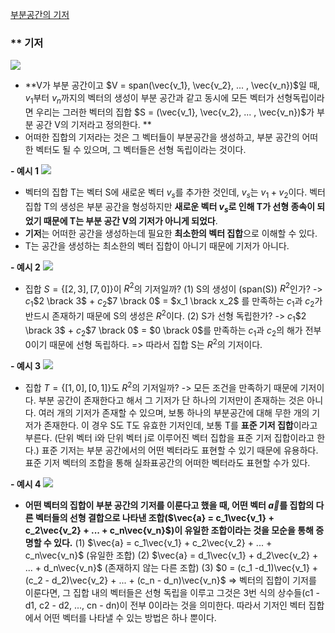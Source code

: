 [부분공간의 기저](https://ko.khanacademy.org/math/linear-algebra/vectors-and-spaces/subspace-basis/v/linear-algebra-basis-of-a-subspace)

### ** 기저
![](1-4-2-1.png)
- **V가 부분 공간이고 $V = span(\vec{v_1}, \vec{v_2}, ... , \vec{v_n})$일 때, $v_1$부터 $v_n$까지의 벡터의 생성이 부분 공간과 같고 동시에 모든 벡터가 선형독립이라면 우리는 그러한 벡터의 집합 $S = (\vec{v_1}, \vec{v_2}, ... , \vec{v_n})$가 부분 공간 V의 기저라고 정의한다. **
- 어떠한 집합의 기저라는 것은 그 벡터들이 부분공간을 생성하고, 부분 공간의 어떠한 벡터도 될 수 있으며, 그 벡터들은 선형 독립이라는 것이다. 

**- 예시 1**
![](1-4-2-2.png)
- 벡터의 집합 T는 벡터 S에 새로운 벡터 $v_s$를 추가한 것인데, $v_s$는 $v_1 + v_2$이다. 벡터 집합 T의 생성은 부분 공간을 형성하지만 **새로운 벡터 $v_s$로 인해 T가 선형 종속이 되었기 때문에 T는 부분 공간 V의 기저가 아니게 되었다**.
- **기저**는 어떠한 공간을 생성하는데 필요한 **최소한의 벡터 집합**으로 이해할 수 있다.
- T는 공간을 생성하는 최소한의 벡터 집합이 아니기 때문에 기저가 아니다.

**- 예시 2**
![](1-4-2-3.png)
- 집합 $S = \{[2, 3], [7, 0]\}$이 $R^2$의 기저일까?
	(1) S의 생성이 (span(S)) $R^2$인가?
		-> $c_1$$2 \brack 3$ + $c_2$$7 \brack 0$ = $x_1 \brack x_2$ 를 만족하는 $c_1$과 $c_2$가 반드시 존재하기 때문에 S의 생성은 $R^2$이다.
	(2) S가 선형 독립한가?
		-> $c_1$$2 \brack 3$ + $c_2$$7 \brack 0$ = $0 \brack 0$를 만족하는 $c_1$과 $c_2$의 해가 전부 0이기 때문에 선형 독립하다.
=> 따라서 집합 S는 $R^2$의 기저이다.

**- 예시 3**
![](1-4-2-4.png)
- 집합 $T = \{[1, 0], [0, 1]\}$도 $R^2$의 기저일까?
	-> 모든 조건을 만족하기 때문에 기저이다. 부분 공간이 존재한다고 해서 그 기저가 단 하나의 기저만이 존재하는 것은 아니다. 여러 개의 기저가 존재할 수 있으며, 보통 하나의 부분공간에 대해 무한 개의 기저가 존재한다. 이 경우 S도 T도 유효한 기저인데, 보통 T를 **표준 기저 집합**이라고 부른다. (단위 벡터 i와 단위 벡터 j로 이루어진 벡터 집합을 표준 기저 집합이라고 한다.) 표준 기저는 부분 공간에서의 어떤 벡터라도 표현할 수 있기 때문에 유용하다. 표준 기저 벡터의 조합을 통해 실좌표공간의 어떠한 벡터라도 표현할 수가 있다.

**- 예시 4**
![](1-4-2-5.png)
- **어떤 벡터의 집합이 부분 공간의 기저를 이룬다고 했을 때, 어떤 벡터 $\vec{a}$를 집합의 다른 벡터들의 선형 결합으로 나타낸 조합($\vec{a} = c_1\vec{v_1} + c_2\vec{v_2} + ...  + c_n\vec{v_n}$)이 유일한 조합이라는 것을 모순을 통해 증명할 수 있다.**
	(1) $\vec{a} = c_1\vec{v_1} + c_2\vec{v_2} + ...  + c_n\vec{v_n}$ (유일한 조합)
	(2) $\vec{a} = d_1\vec{v_1} + d_2\vec{v_2} + ...  + d_n\vec{v_n}$ (존재하지 않는 다른 조합)
	(3) $0 = (c_1 -d_1)\vec{v_1} + (c_2 - d_2)\vec{v_2} + ...  + (c_n - d_n)\vec{v_n}$ 
	=> 벡터의 집합이 기저를 이룬다면, 그 집합 내의 벡터들은 선형 독립을 이루고 그것은 3번 식의 상수들(c1 - d1, c2 - d2, ..., cn - dn)이 전부 0이라는 것을 의미한다. 따라서 기저인 벡터 집합에서 어떤 벡터를 나타낼 수 있는 방법은 하나 뿐이다. 